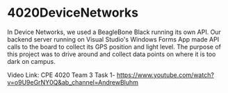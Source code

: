 # 4020DeviceNetworks
In Device Networks, we used a BeagleBone Black running its own API. Our backend server running on Visual Studio's Windows Forms App made API calls to the board to collect its GPS position and light level. The purpose of this project was to drive around and collect data points on where it is too dark on campus.

Video Link:
CPE 4020 Team 3 Task 1- https://www.youtube.com/watch?v=o9U9eGrNY0Q&ab_channel=AndrewBluhm
